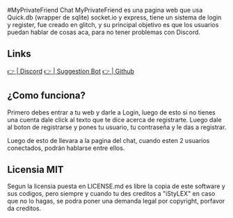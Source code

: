 #MyPrivateFriend Chat
MyPrivateFriend es una pagina web que 
usa Quick.db (wrapper de sqlite) socket.io
y express, tiene un sistema de login y register,
fue creado en glitch, y su principal objetivo
es que los usuarios puedan hablar de cosas 
aca, para no tener problemas con Discord.

Links
------------

[👉 | Discord](https://discord.gg/Y3B3W5p)
[👉 | Suggestion Bot](https://suggestions.wtf)
[👉 | Github](https://github.com/iStyLEX23)

¿Como funciona?
------------
Primero debes entrar a tu web y darle a Login, luego
de esto si no tienes una cuenta dale click al texto
que te dice acerca de registrarte. Luego dale al boton 
de registrarse y pones tu usuario, tu contraseña y le das
a registrar.

Luego de esto de llevara a la pagina del chat, cuando esten 
2 usuarios conectados, podrán hablarse entre ellos.


Licensia MIT
------------

Segun la licensia puesta en LICENSE.md es libre la 
copia de este software y sus codigos, pero siempre
y cuando tu des creditos a "iStyLEX" en caso que
no lo hagas, se podra poner una demanda legal
por copyright, porfavor da creditos.



